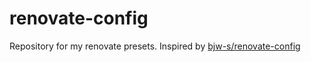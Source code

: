 # renovate-config
Repository for my renovate presets. Inspired by [bjw-s/renovate-config](https://github.com/bjw-s/renovate-config)
